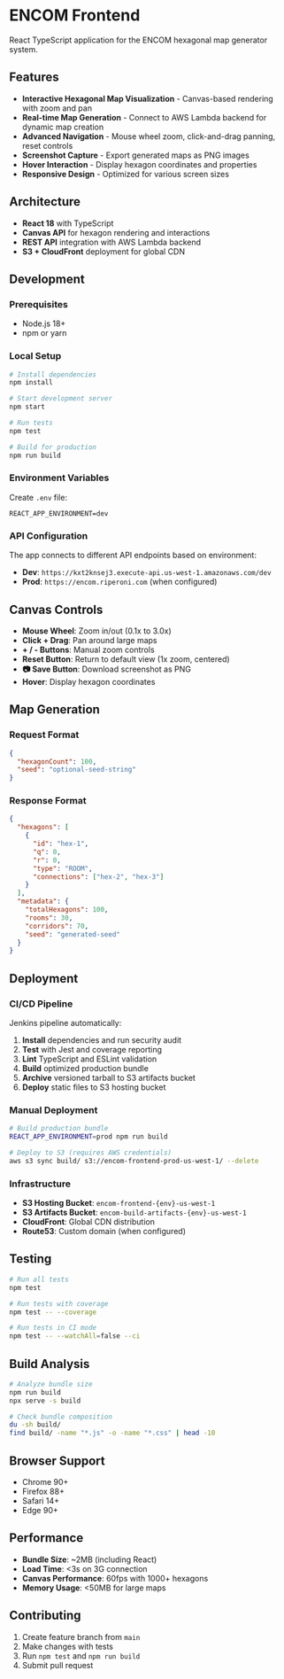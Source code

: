 # ENCOM Frontend

React TypeScript application for the ENCOM hexagonal map generator system.

## Features

- **Interactive Hexagonal Map Visualization** - Canvas-based rendering with zoom and pan
- **Real-time Map Generation** - Connect to AWS Lambda backend for dynamic map creation
- **Advanced Navigation** - Mouse wheel zoom, click-and-drag panning, reset controls
- **Screenshot Capture** - Export generated maps as PNG images
- **Hover Interaction** - Display hexagon coordinates and properties
- **Responsive Design** - Optimized for various screen sizes

## Architecture

- **React 18** with TypeScript
- **Canvas API** for hexagon rendering and interactions
- **REST API** integration with AWS Lambda backend
- **S3 + CloudFront** deployment for global CDN

## Development

### Prerequisites

- Node.js 18+
- npm or yarn

### Local Setup

```bash
# Install dependencies
npm install

# Start development server
npm start

# Run tests
npm test

# Build for production
npm run build
```

### Environment Variables

Create `.env` file:

```env
REACT_APP_ENVIRONMENT=dev
```

### API Configuration

The app connects to different API endpoints based on environment:

- **Dev**: `https://kxt2knsej3.execute-api.us-west-1.amazonaws.com/dev`
- **Prod**: `https://encom.riperoni.com` (when configured)

## Canvas Controls

- **Mouse Wheel**: Zoom in/out (0.1x to 3.0x)
- **Click + Drag**: Pan around large maps
- **+ / - Buttons**: Manual zoom controls
- **Reset Button**: Return to default view (1x zoom, centered)
- **📷 Save Button**: Download screenshot as PNG
- **Hover**: Display hexagon coordinates

## Map Generation

### Request Format

```json
{
  "hexagonCount": 100,
  "seed": "optional-seed-string"
}
```

### Response Format

```json
{
  "hexagons": [
    {
      "id": "hex-1",
      "q": 0,
      "r": 0,
      "type": "ROOM",
      "connections": ["hex-2", "hex-3"]
    }
  ],
  "metadata": {
    "totalHexagons": 100,
    "rooms": 30,
    "corridors": 70,
    "seed": "generated-seed"
  }
}
```

## Deployment

### CI/CD Pipeline

Jenkins pipeline automatically:

1. **Install** dependencies and run security audit
2. **Test** with Jest and coverage reporting
3. **Lint** TypeScript and ESLint validation
4. **Build** optimized production bundle
5. **Archive** versioned tarball to S3 artifacts bucket
6. **Deploy** static files to S3 hosting bucket

### Manual Deployment

```bash
# Build production bundle
REACT_APP_ENVIRONMENT=prod npm run build

# Deploy to S3 (requires AWS credentials)
aws s3 sync build/ s3://encom-frontend-prod-us-west-1/ --delete
```

### Infrastructure

- **S3 Hosting Bucket**: `encom-frontend-{env}-us-west-1`
- **S3 Artifacts Bucket**: `encom-build-artifacts-{env}-us-west-1`
- **CloudFront**: Global CDN distribution
- **Route53**: Custom domain (when configured)

## Testing

```bash
# Run all tests
npm test

# Run tests with coverage
npm test -- --coverage

# Run tests in CI mode
npm test -- --watchAll=false --ci
```

## Build Analysis

```bash
# Analyze bundle size
npm run build
npx serve -s build

# Check bundle composition
du -sh build/
find build/ -name "*.js" -o -name "*.css" | head -10
```

## Browser Support

- Chrome 90+
- Firefox 88+
- Safari 14+
- Edge 90+

## Performance

- **Bundle Size**: ~2MB (including React)
- **Load Time**: <3s on 3G connection
- **Canvas Performance**: 60fps with 1000+ hexagons
- **Memory Usage**: <50MB for large maps

## Contributing

1. Create feature branch from `main`
2. Make changes with tests
3. Run `npm test` and `npm run build`
4. Submit pull request